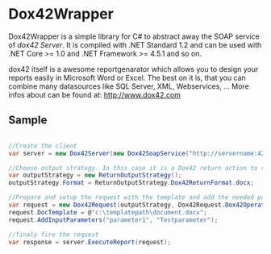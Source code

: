 # Dox42Wrapper
Dox42Wrapper is a simple library for C# to abstract away the SOAP service of *dox42 Server*.
It is compiled with .NET Standard 1.2 and can be used with .NET Core >= 1.0 and .NET Framework >= 4.5.1 and so on.

dox42 itself is a awesome reportgenarator which allows you to design your reports easily in Microsoft Word or Excel. The best on it is, that you can combine many datasources like SQL Server, XML, Webservices, ...
More infos about can be found at: http://www.dox42.com

## Sample
```cs

//Create the client
var server = new Dox42Server(new Dox42SoapService("http://servername:4242/Dox42Service.asmx"));

//Choose output strategy. In this case it is a Dox42 return action to receive a docx
var outputStrategy = new ReturnOutputStrategy();
outputStrategy.Format = ReturnOutputStrategy.Dox42ReturnFormat.docx;

//Prepare and setup the request with the template and add the needed params
var request = new Dox42Request(outputStrategy, Dox42Request.Dox42Operation.GenerateDocument);
request.DocTemplate = @"c:\templatepath\document.docx";
request.AddInputParameters("parameter1", "Testparameter");

//finaly fire the request
var response = server.ExecuteReport(request);

```
